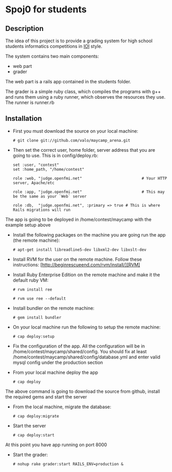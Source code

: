 Spoj0 for students
==================

Description
-----------

The idea of this project is to provide a grading system for high school students informatics competitions in [IOI][IOI] style.

The system contains two main components:

* web part
* grader
 
The web part is a rails app contained in the students folder.

The grader is a simple ruby class, which compiles the programs with g++ and runs them using a ruby runner, which observes the resources they use. The runner is runner.rb

Installation
----------------------

* First you must download the source on your local machine:
  
      # git clone git://github.com/valo/maycamp_arena.git
  
* Then set the correct user, home folder, server address that you are going to use. This is in config/deploy.rb:

      set :user, "contest"
      set :home_path, "/home/contest"

      role :web, "judge.openfmi.net"                          # Your HTTP server, Apache/etc

      role :app, "judge.openfmi.net"                          # This may be the same as your `Web` server

      role :db,  "judge.openfmi.net", :primary => true # This is where Rails migrations will run

The app is going to be deployed in /home/contest/maycamp with the example setup above

* Install the following packages on the machine you are going run the app (the remote machine):

      # apt-get install libreadline5-dev libxml2-dev libxslt-dev

* Install RVM for the user on the remote machine. Follow these instructions: [http://beginrescueend.com/rvm/install/][RVM]

* Install Ruby Enterprise Edition on the remote machine and make it the default ruby VM:

      # rvm install ree
      
      # rvm use ree --default
  
* Install bundler on the remote machine:

      # gem install bundler
  
* On your local machine run the following to setup the remote machine:
  
      # cap deploy:setup

* Fix the configuration of the app. All the configuration will be in /home/contest/maycamp/shared/config. You should fix at least /home/contest/maycamp/shared/config/database.yml and enter valid mysql config under the production section
  
* From your local machine deploy the app

      # cap deploy
  
The above command is going to download the source from github, install the required gems and start the server

* From the local machine, migrate the database:

      # cap deploy:migrate
  
* Start the server
  
      # cap deploy:start
  
At this point you have app running on port 8000

* Start the grader:

      # nohup rake grader:start RAILS_ENV=production &

[IOI]: http://olympiads.win.tue.nl/ioi/
[RVM]: http://beginrescueend.com/rvm/install/

